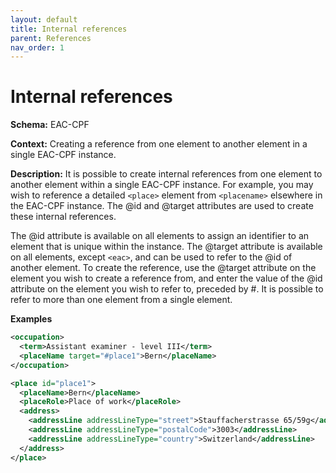 ```yaml
---
layout: default
title: Internal references
parent: References
nav_order: 1
---
```


# Internal references

**Schema:**
EAC-CPF

**Context:** 
Creating a reference from one element to another element in a single EAC-CPF instance.

**Description:** 
It is possible to create internal references from one element to another element within a single EAC-CPF instance. For example, you may wish to reference a detailed `<place>` element from `<placename>` elsewhere in the EAC-CPF instance. The @id and @target attributes are used to create these internal references.

The @id attribute is available on all elements to assign an identifier to an element that is unique within the instance. The @target attribute is available on all elements, except `<eac>`, and can be used to refer to the @id of another element. To create the reference, use the @target attribute on the element you wish to create a reference from, and enter the value of the @id attribute on the element you wish to refer to, preceded by #. It is possible to refer to more than one element from a single element.

**Examples**
```xml
<occupation>
  <term>Assistant examiner - level III</term>
  <placeName target="#place1">Bern</placeName>
</occupation>
```
```xml
<place id="place1">
  <placeName>Bern</placeName>
  <placeRole>Place of work</placeRole>
  <address>
    <addressLine addressLineType="street">Stauffacherstrasse 65/59g</addressLine>
    <addressLine addressLineType="postalCode">3003</addressLine>
    <addressLine addressLineType="country">Switzerland</addressLine>
  </address>
</place>
```

